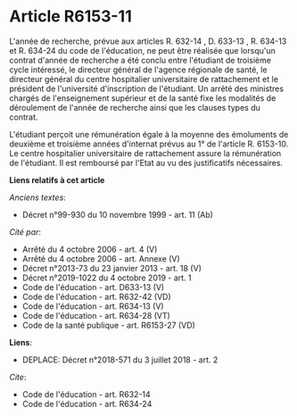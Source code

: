 # Article R6153-11

L'année de recherche, prévue aux articles  R. 632-14 ,  D. 633-13 ,  R. 634-13 et  R. 634-24 du code de l'éducation, ne peut
être réalisée que lorsqu'un contrat d'année de recherche a été conclu entre l'étudiant de troisième cycle intéressé, le
directeur général de l'agence régionale de santé, le directeur général du centre hospitalier universitaire de rattachement et
le président de l'université d'inscription de l'étudiant. Un arrêté des ministres chargés de l'enseignement supérieur et de
la santé fixe les modalités de déroulement de l'année de recherche ainsi que les clauses types du contrat.

L'étudiant perçoit une rémunération égale à la moyenne des émoluments de deuxième et troisième années d'internat prévus au 1°
de l'article R. 6153-10. Le centre hospitalier universitaire de rattachement assure la rémunération de l'étudiant. Il est
remboursé par l'Etat au vu des justificatifs nécessaires.

**Liens relatifs à cet article**

_Anciens textes_:

  - Décret n°99-930 du 10 novembre 1999 - art. 11 (Ab)

_Cité par_:

  - Arrêté du 4 octobre 2006 - art. 4 (V)
  - Arrêté du 4 octobre 2006 - art. Annexe (V)
  - Décret n°2013-73 du 23 janvier 2013 - art. 18 (V)
  - Décret n°2019-1022 du 4 octobre 2019 - art. 1
  - Code de l'éducation - art. D633-13 (V)
  - Code de l'éducation - art. R632-42 (VD)
  - Code de l'éducation - art. R634-13 (V)
  - Code de l'éducation - art. R634-28 (VT)
  - Code de la santé publique - art. R6153-27 (VD)

**Liens**:

  - DEPLACE: Décret n°2018-571 du 3 juillet 2018 - art. 2

_Cite_:

  - Code de l'éducation - art. R632-14
  - Code de l'éducation - art. R634-24
